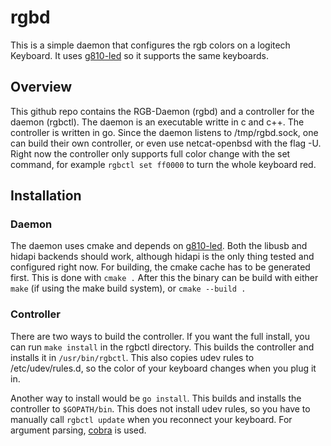 # rgbd

This is a simple daemon that configures the rgb colors on a logitech Keyboard. It uses [g810-led](https://github.com/MatMoul/g810-led) so it supports the same keyboards.

## Overview

This github repo contains the RGB-Daemon (rgbd) and a controller for the daemon (rgbctl). The daemon is an executable writte in c and c++. The controller is written in go. Since the daemon listens to /tmp/rgbd.sock, one can build their own controller, or even use netcat-openbsd with the flag -U. Right now the controller only supports full color change with the set command, for example `rgbctl set ff0000` to turn the whole keyboard red.

## Installation

### Daemon
The daemon uses cmake and depends on [g810-led](https://github.com/MatMoul/g810-led). Both the libusb and hidapi backends should work, although hidapi is the only thing tested and configured right now. For building, the cmake cache has to be generated first. This is done with `cmake .` After this the binary can be build with either `make` (if using the make build system), or `cmake --build .`

### Controller
There are two ways to build the controller. If you want the full install, you can run `make install` in the rgbctl directory. This builds the controller and installs it in `/usr/bin/rgbctl`. This also copies udev rules to /etc/udev/rules.d, so the color of your keyboard changes when you plug it in.

Another way to install would be `go install`. This builds and installs the controller to `$GOPATH/bin`. This does not install udev rules, so you have to manually call `rgbctl update` when you reconnect your keyboard. For argument parsing, [cobra](https://github.com/spf13/cobra) is used.
